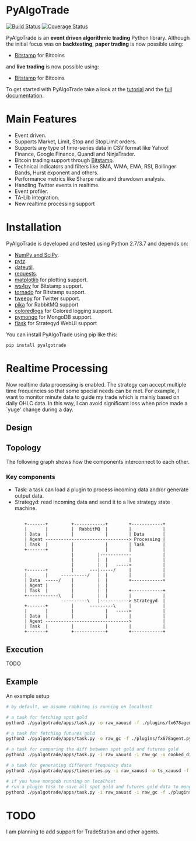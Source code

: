 PyAlgoTrade
===========

[![Build Status](https://travis-ci.org/gbeced/pyalgotrade.png?branch=master)](https://travis-ci.org/gbeced/pyalgotrade)
[![Coverage Status](https://coveralls.io/repos/gbeced/pyalgotrade/badge.svg?branch=master)](https://coveralls.io/r/gbeced/pyalgotrade?branch=master)


PyAlgoTrade is an **event driven algorithmic trading** Python library. Although the initial focus
was on **backtesting**, **paper trading** is now possible using:

 * [Bitstamp](https://www.bitstamp.net/) for Bitcoins

and **live trading** is now possible using:

 * [Bitstamp](https://www.bitstamp.net/) for Bitcoins

To get started with PyAlgoTrade take a look at the [tutorial](http://gbeced.github.io/pyalgotrade/docs/v0.20/html/tutorial.html) and the [full documentation](http://gbeced.github.io/pyalgotrade/docs/v0.20/html/index.html).

# Main Features

 * Event driven.
 * Supports Market, Limit, Stop and StopLimit orders.
 * Supports any type of time-series data in CSV format like Yahoo! Finance, Google Finance, Quandl and NinjaTrader.
 * Bitcoin trading support through [Bitstamp](https://www.bitstamp.net/).
 * Technical indicators and filters like SMA, WMA, EMA, RSI, Bollinger Bands, Hurst exponent and others.
 * Performance metrics like Sharpe ratio and drawdown analysis.
 * Handling Twitter events in realtime.
 * Event profiler.
 * TA-Lib integration.
 * New realtime processing support

# Installation

PyAlgoTrade is developed and tested using Python 2.7/3.7 and depends on:

 * [NumPy and SciPy](http://numpy.scipy.org/).
 * [pytz](http://pytz.sourceforge.net/).
 * [dateutil](https://dateutil.readthedocs.org/en/latest/).
 * [requests](http://docs.python-requests.org/en/latest/).
 * [matplotlib](http://matplotlib.sourceforge.net/) for plotting support.
 * [ws4py](https://github.com/Lawouach/WebSocket-for-Python) for Bitstamp support.
 * [tornado](http://www.tornadoweb.org/en/stable/) for Bitstamp support.
 * [tweepy](https://github.com/tweepy/tweepy) for Twitter support.
 * [pika](https://pypi.org/project/pika/) for RabbitMQ support
 * [coloredlogs](https://pypi.org/project/coloredlogs/) for Colored logging support.
 * [pymongo](https://api.mongodb.com/python/current/) for MongoDB support.
 * [flask](https://flask.palletsprojects.com/en/1.1.x/) for Strategyd WebUI support
 
You can install PyAlgoTrade using pip like this:

```
pip install pyalgotrade
```

# Realtime Processing

Now realtime data processing is enabled. The strategy can accept multiple time frequencies so that some special
needs can be met. For example, I want to monitor minute data to guide my trade which is mainly based on daily
OHLC data. In this way, I can avoid significant loss when price made a `yuge' change during a day.

## Design


## Topology

The following graph shows how the components interconnect to each other.

### Key components

*  Task: a task can load a plugin to process incoming data and/or generate output data.
*  Strategyd: read incoming data and send it to a live strategy state machine.


```
                                                             
       +-------+         +------------+        +------------+
       |       |         |  RabbitMQ  |        |            |
       | Data  |         |            |        | Data       |
       | Agent --------------------------------> Processing |
       | Task  |         |            |        | Task       |
       +-------+         |            |        |            |
                         |         |------------            |
                         |         |  |        |            |
                         |         |  |   ----->            |
       +-------+         |      ---|-----/     |            |
       |       |     ----------/   |  |        |            |
       | Data  -----/    |         |  |        +------------+
       | Agent |         |         |  |                      
       | Task  |         |         |  |        +------------+
       +------------\    |         |  |        |            |
                     ----------\   |-----------> Strategyd  |
       +-------+         |      ---------\     |            |
       |       |         |            |   ----->            |
       | Data  |         |            |        |            |
       | Agent -------------------------------->            |
       | Task  |         |            |        |            |
       +-------+         +------------+        +------------+
```

## Execution

TODO


## Example

An example setup

```bash
# by default, we assume rabbitmq is running on localhost

# a task for fetching spot gold
python3 ./pyalgotrade/apps/task.py -o raw_xauusd -f ./plugins/fx678agent.py -a='-s XAUUSD'

# a task for fetching futures gold
python3 ./pyalgotrade/apps/task.py -o raw_gc -f ./plugins/fx678agent.py -a='-s @GC'

# a task for comparing the diff between spot gold and futures gold
python3 ./pyalgotrade/apps/task.py -i raw_xauusd -i raw_gc -o cooked_diff -f ./plugins/gcdiff.py

# a task for generating different frequency data
python3 ./pyalgotrade/apps/timeseries.py -i raw_xauusd -o ts_xauusd -f hour -f day -r

# if you have mongodb running on localhost
# run a plugin task to save all spot gold and futures gold data to mongodb
python3 ./pyalgotrade/apps/task.py -i raw_xauusd -i raw_gc -f ./plugins/mongodbstore.py -a='-H localhost'
```


# TODO

I am planning to add support for TradeStation and other agents.
